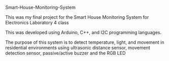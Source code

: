 Smart-House-Monitoring-System


This was my final project for the Smart House Monitoring System for Electronics Laboratory 4 class


This was developed using Arduino, C++, and I2C programming languages.


The purpose of this system is to detect temperature, light, and movement in residential environments using ultrasonic distance sensor, movement detection sensor, passive/active buzzer and the RGB LED
